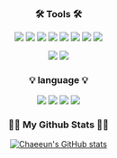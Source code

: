 
<h3 align="center">🛠️ Tools 🛠️</h3>
<div align="center">

<a target="_blank"><img src="https://img.shields.io/badge/SpringBoot-6DB33F?style=flat-square&logo=SpringBoot&logoColor=white"/></a>
<a target="_blank"><img src="https://img.shields.io/badge/Node.js-339933?style=flat-square&logo=Node.js&logoColor=white"/></a>
<a target="_blank"><img src="https://img.shields.io/badge/Azure-232F3E?style=flat-square&logo=Azure&logoColor=white"/></a>
<a target="_blank"><img src="https://img.shields.io/badge/Docker-232F3E?style=flat-square&logo=Docker&logoColor=white"/></a>
<a target="_blank"><img src="https://img.shields.io/badge/MySQL-4479A1?style=flat-square&logo=MySQL&logoColor=white"/></a>
<a target="_blank"><img src="https://img.shields.io/badge/MongoDB-47A248?style=flat-square&logo=MongoDB&logoColor=white"/></a>
<a target="_blank"><img src="https://img.shields.io/badge/Android-34A853?style=flat-square&logo=Android&logoColor=white"/></a>
<a target="_blank"><img src="https://img.shields.io/badge/Git-F05032?style=flat-square&logo=Git&logoColor=white"/></a>
<div></div>
<a target="_blank"><img src="https://img.shields.io/badge/openCV-5C3EE8?style=flat-square&logo=openCV&logoColor=white"/></a>
<a target="_blank"><img src="https://img.shields.io/badge/keras-FF6F00?style=flat-square&logo=TensorFlow&logoColor=white"/></a>

<h3 align="center">💡 language 💡</h3>
<div align="center">
<a target="_blank"><img src="https://img.shields.io/badge/Python-3776AB?style=flat-square&logo=Python&logoColor=white"/></a>
<a target="_blank"><img src="https://img.shields.io/badge/Java-FF7800?style=flat-square&logo=Java&logoColor=white"/></a>
<a target="_blank"><img src="https://img.shields.io/badge/Kotlin-7F52FF?style=flat-square&logo=Kotlin&logoColor=white"/></a>
<a target="_blank"><img src="https://img.shields.io/badge/SQL-F7DF1E?style=flat-square&logo=JavaScript&logoColor=white"/></a>

<h3 align="center">👩‍💻 My Github Stats 👩‍💻</h3>
<div align="center">

[![Chaeeun's GitHub stats](https://github-readme-stats.vercel.app/api?username=kchaeeun&hide_title=true&show_icons=true&include_all_commits=true&disable_animations=true&theme=vue)](https://github.com/anuraghazra/github-readme-stats)
</div>

